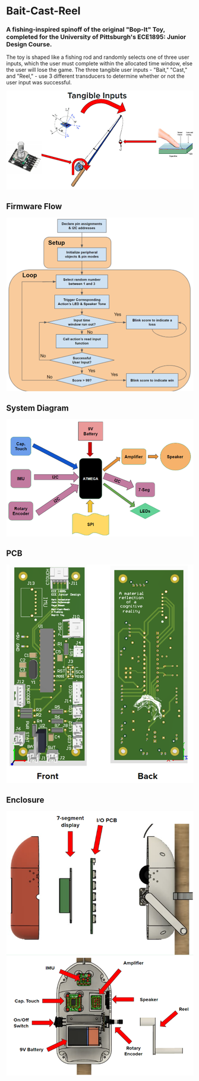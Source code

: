 # Bait-Cast-Reel

### A fishing-inspired spinoff of the original "Bop-It" Toy, completed for the University of Pittsburgh's ECE1895: Junior Design Course. 

The toy is shaped like a fishing rod and randomly selects one of three user inputs, which the user must complete within the allocated time window, else the user will lose the game. The three tangible user inputs - "Bait," "Cast," and "Reel," - use 3 different transducers to determine whether or not the user input was successful. 

![](media/tangible-inputs.png)

## Firmware Flow

![](media/firmware-flow.png)

## System Diagram 

![](media/system-diagram.png)

## PCB

![](media/pcb.png)

## Enclosure 

![](media/mech-1.png)
![](media/mech-2.png)

